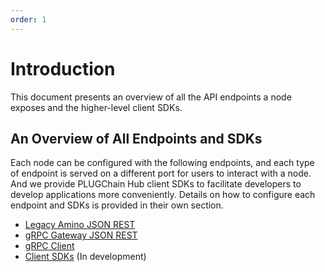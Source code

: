 ```yaml
---
order: 1
---
```


# Introduction

This document presents an overview of all the API endpoints a node exposes and the higher-level client SDKs.

## An Overview of All Endpoints and SDKs

Each node can be configured with the following endpoints, and each type of endpoint is served on a different port for users to interact with a node. And we provide PLUGChain Hub client SDKs to facilitate developers to develop applications more conveniently. Details on how to configure each endpoint and SDKs is provided in their own section.

- [Legacy Amino JSON REST](./legacy-rest.md)
- [gRPC Gateway JSON REST](./grpc-rest.md)
- [gRPC Client](./grpc-client.md)
- [Client SDKs](./sdk.md) (In development)

